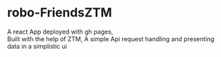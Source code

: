# robo-FriendsZTM
A react App deployed with gh pages,  
Built with the help of ZTM,
A simple Api request handling and presenting data in a simplistic ui
